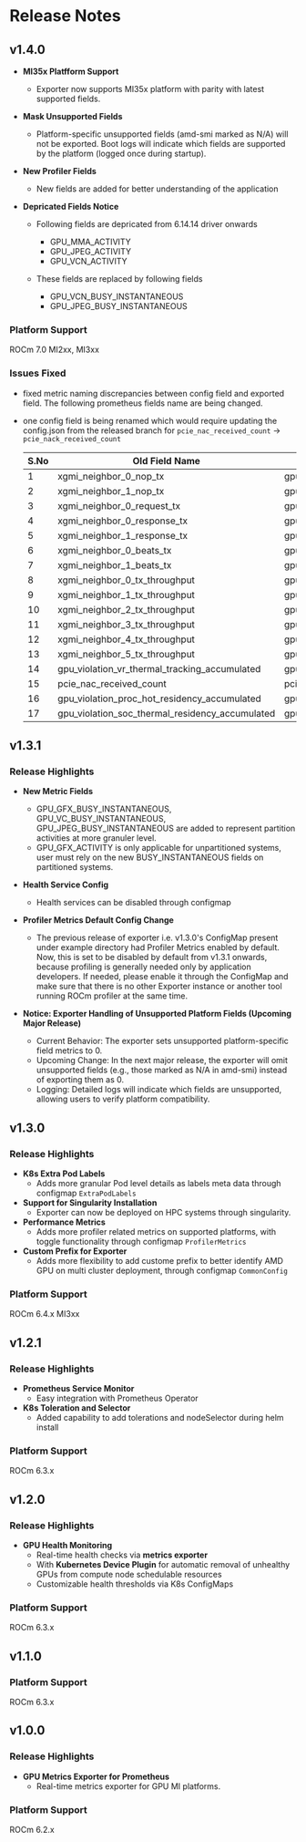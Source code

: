 # Release Notes

## v1.4.0

- **MI35x Platfform Support**
  - Exporter now supports MI35x platform with parity with latest supported
    fields.

- **Mask Unsupported Fields**
  - Platform-specific unsupported fields (amd-smi marked as N/A) will not be exported.
    Boot logs will indicate which fields are supported by the platform (logged once during startup).

- **New Profiler Fields**
  - New fields are added for better understanding of the application

- **Depricated Fields Notice**
  - Following fields are depricated from 6.14.14 driver onwards
    - GPU_MMA_ACTIVITY
    - GPU_JPEG_ACTIVITY
    - GPU_VCN_ACTIVITY

  - These fields are replaced by following fields
    - GPU_VCN_BUSY_INSTANTANEOUS
    - GPU_JPEG_BUSY_INSTANTANEOUS
 
### Platform Support
ROCm 7.0 MI2xx, MI3xx


### Issues Fixed
- fixed metric naming discrepancies between config field and exported field. The
  following prometheus fields name are being changed.
- one config field is being renamed which would require updating the
  config.json from the released branch for `pcie_nac_received_count` ->
  `pcie_nack_received_count`

  | S.No | Old Field Name                                  | New Field Name                                     |
  |------|-------------------------------------------------|----------------------------------------------------|
  | 1    | xgmi_neighbor_0_nop_tx                          | gpu_xgmi_nbr_0_nop_tx                              |
  | 2    | xgmi_neighbor_1_nop_tx                          | gpu_xgmi_nbr_1_nop_tx                              |
  | 3    | xgmi_neighbor_0_request_tx                      | gpu_xgmi_nbr_0_req_tx                              |
  | 4    | xgmi_neighbor_0_response_tx                     | gpu_xgmi_nbr_0_resp_tx                             |
  | 5    | xgmi_neighbor_1_response_tx                     | gpu_xgmi_nbr_1_resp_tx                             |
  | 6    | xgmi_neighbor_0_beats_tx                        | gpu_xgmi_nbr_0_beats_tx                            |
  | 7    | xgmi_neighbor_1_beats_tx                        | gpu_xgmi_nbr_1_beats_tx                            |
  | 8    | xgmi_neighbor_0_tx_throughput                   | gpu_xgmi_nbr_0_tx_thrput                           |
  | 9    | xgmi_neighbor_1_tx_throughput                   | gpu_xgmi_nbr_1_tx_thrput                           |
  | 10   | xgmi_neighbor_2_tx_throughput                   | gpu_xgmi_nbr_2_tx_thrput                           |
  | 11   | xgmi_neighbor_3_tx_throughput                   | gpu_xgmi_nbr_3_tx_thrput                           |
  | 12   | xgmi_neighbor_4_tx_throughput                   | gpu_xgmi_nbr_4_tx_thrput                           |
  | 13   | xgmi_neighbor_5_tx_throughput                   | gpu_xgmi_nbr_5_tx_thrput                           |
  | 14   | gpu_violation_vr_thermal_tracking_accumulated   | gpu_violation_vr_thermal_residency_accumulated     |
  | 15   | pcie_nac_received_count                         | pcie_nack_received_count                           |
  | 16   | gpu_violation_proc_hot_residency_accumulated    | gpu_violation_processor_hot_residency_accumulated  |
  | 17   | gpu_violation_soc_thermal_residency_accumulated | gpu_violation_socket_thermal_residency_accumulated |

## v1.3.1

### Release Highlights

- **New Metric Fields**
  - GPU_GFX_BUSY_INSTANTANEOUS, GPU_VC_BUSY_INSTANTANEOUS,
    GPU_JPEG_BUSY_INSTANTANEOUS are added to represent partition activities at
    more granuler level.
  - GPU_GFX_ACTIVITY is only applicable for unpartitioned systems, user must
    rely on the new BUSY_INSTANTANEOUS fields on partitioned systems.

- **Health Service Config**
  - Health services can be disabled through configmap

- **Profiler Metrics Default Config Change**
  - The previous release of exporter i.e. v1.3.0's ConfigMap present under
    example directory had Profiler Metrics enabled by default. Now, this is
    set to be disabled by default from v1.3.1 onwards, because profiling is
    generally needed only by application developers. If needed, please enable
    it through the ConfigMap and make sure that there is no other Exporter
    instance or another tool running ROCm profiler at the same time.

- **Notice: Exporter Handling of Unsupported Platform Fields (Upcoming Major Release)**
  - Current Behavior: The exporter sets unsupported platform-specific field metrics to 0.
  - Upcoming Change: In the next major release, the exporter will omit unsupported fields 
    (e.g., those marked as N/A in amd-smi) instead of exporting them as 0.
  - Logging: Detailed logs will indicate which fields are unsupported, allowing users to verify platform compatibility.

## v1.3.0

### Release Highlights

- **K8s Extra Pod Labels**
  - Adds more granular Pod level details as labels meta data through configmap
    `ExtraPodLabels`
- **Support for Singularity Installation**
  - Exporter can now be deployed on HPC systems through singularity.
- **Performance Metrics**
  - Adds more profiler related metrics on supported platforms, with toggle
    functionality through configmap `ProfilerMetrics`
- **Custom Prefix for Exporter**
  - Adds more flexibility to add custome prefix to better identify AMD GPU on
    multi cluster deployment, through configmap `CommonConfig`

### Platform Support
ROCm 6.4.x MI3xx

## v1.2.1

### Release Highlights

- **Prometheus Service Monitor**
  - Easy integration with Prometheus Operator
- **K8s Toleration and Selector**
  - Added capability to add tolerations and nodeSelector during helm install

### Platform Support
ROCm 6.3.x

## v1.2.0

### Release Highlights

- **GPU Health Monitoring**
  - Real-time health checks via **metrics exporter**
  - With **Kubernetes Device Plugin** for automatic removal of unhealthy GPUs from compute node schedulable resources
  - Customizable health thresholds via K8s ConfigMaps

### Platform Support
ROCm 6.3.x

## v1.1.0

### Platform Support
ROCm 6.3.x

## v1.0.0

### Release Highlights

- **GPU Metrics Exporter for Prometheus**
  - Real-time metrics exporter for GPU MI platforms.

### Platform Support
ROCm 6.2.x
